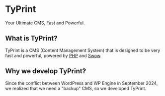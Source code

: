 # TyPrint

Your Ultimate CMS, Fast and Powerful.

## What is TyPrint?

TyPrint is a CMS (Content Management System) that is designed to be very fast and powerful, powered
by [PHP](https://www.php.net/) and [Swow](https://github.com/swow/swow).

## Why we develop TyPrint?

Since the conflict between WordPress and WP Engine in September 2024, we realized that we need a "backup" CMS, so we
developed TyPrint.
